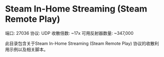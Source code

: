 # Steam In-Home Streaming (Steam Remote Play)

端口: 27036
协议: UDP
收散倍数: ~17x
可用反射器数量: ~347,000

此目录包含关于Steam In-Home Streaming (Steam Remote Play) 协议的收散利用示例以及相关脚本。
